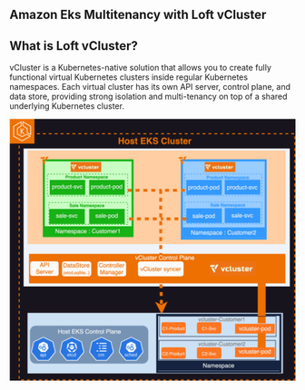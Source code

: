 ## Amazon Eks Multitenancy with Loft vCluster

## What is Loft vCluster?
vCluster is a Kubernetes-native solution that allows you to create fully functional virtual Kubernetes clusters inside regular Kubernetes namespaces. Each virtual cluster has its own API server, control plane, and data store, providing strong isolation and multi-tenancy on top of a shared underlying Kubernetes cluster.

<p align="center">
  <img  src="https://github.com/khanasif1/aws-eks-loft-vcluster/blob/main/architetcure/HL_RefArchitecture.svg">
</p>